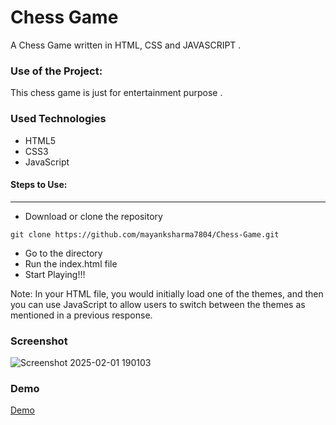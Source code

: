 <h1>Chess Game</h1>

<p>A Chess Game written in HTML, CSS and JAVASCRIPT .</p>

### Use of the Project:

<p>This chess game is just for entertainment purpose . </p>

<h3>Used Technologies</h3>
<ul>
    <li>HTML5</li>
    <li>CSS3</li>
    <li>JavaScript</li>
</ul>

#### Steps to Use:

---

- Download or clone the repository

```
git clone https://github.com/mayanksharma7804/Chess-Game.git
```

- Go to the directory
- Run the index.html file
- Start Playing!!!

Note: In your HTML file, you would initially load one of the themes, and then you can use JavaScript to allow users to switch between the themes as mentioned in a previous response.

<h3> Screenshot </h3>

![Screenshot 2025-02-01 190103](https://github.com/user-attachments/assets/3fe86d75-18ab-4c54-b9d0-bd4a1118dcff)

<h3> Demo </h3>

<a href="https://sonamgupta136.github.io/Chess-Game/"> Demo </a>

<br>
